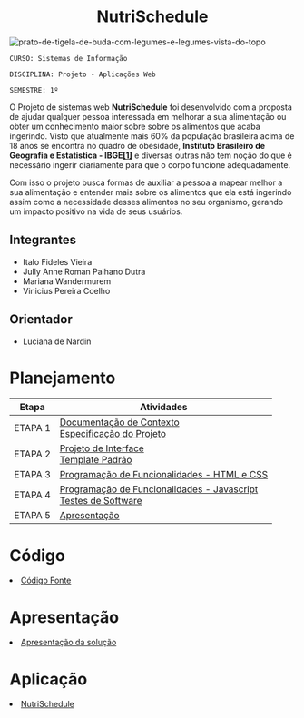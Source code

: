<h1 align="center">NutriSchedule</h1> 

![prato-de-tigela-de-buda-com-legumes-e-legumes-vista-do-topo](https://user-images.githubusercontent.com/125522668/228103942-827caa17-111c-48bc-9b2a-6b799ebaba3e.jpg)

`CURSO: Sistemas de Informação`

`DISCIPLINA: Projeto - Aplicações Web`

`SEMESTRE: 1º`

O Projeto de sistemas web **NutriSchedule** foi desenvolvido com a proposta de ajudar qualquer pessoa interessada em melhorar a sua alimentação ou obter um conhecimento maior sobre sobre os alimentos que acaba ingerindo. Visto que atualmente mais 60% da população brasileira acima de 18 anos se encontra no quadro de obesidade, **Instituto Brasileiro de Geografia e Estatistica - IBGE[[1]](./docs/references.md)** e diversas outras não tem noção do que é necessário ingerir diariamente para que o corpo funcione adequadamente.

Com isso o projeto busca formas de auxiliar a pessoa a mapear melhor a sua alimentação e entender mais sobre os alimentos que ela está ingerindo assim como a necessidade desses alimentos no seu organismo, gerando um impacto positivo na vida de seus usuários.

## Integrantes

* Italo Fideles Vieira
* Jully Anne Roman Palhano Dutra
* Mariana Wandermurem
* Vinicius Pereira Coelho

## Orientador

* Luciana de Nardin

# Planejamento

| Etapa         | Atividades |
|  :----:   | ----------- |
| ETAPA 1         |[Documentação de Contexto](docs/context.md) <br> [Especificação do Projeto](docs/especification.md) |
| ETAPA 2         |[Projeto de Interface](docs/interface.md) <br> [Template Padrão](docs/template.md) |
| ETAPA 3         |[Programação de Funcionalidades - HTML e CSS](docs/development.md) |
| ETAPA 4        |[Programação de Funcionalidades - Javascript](docs/development.md) <br> [Testes de Software ](docs/tests.md) |
| ETAPA 5         | [Apresentação](presentation/README.md) |

# Código

<li><a href="src/README.md"> Código Fonte</a></li>

# Apresentação

<li><a href="presentation/README.md"> Apresentação da solução</a></li>

# Aplicação

<li><a href="https://icei-puc-minas-pmv-si.github.io/pmv-si-2023-1-e1-proj-web-t3-alimentacao_saudavel/"> NutriSchedule</a></li>
